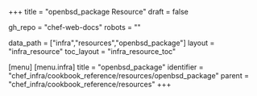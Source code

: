 +++
title = "openbsd_package Resource"
draft = false

gh_repo = "chef-web-docs"
robots = ""

data_path = ["infra","resources","openbsd_package"]
layout = "infra_resource"
toc_layout = "infra_resource_toc"


[menu]
  [menu.infra]
    title = "openbsd_package"
    identifier = "chef_infra/cookbook_reference/resources/openbsd_package"
    parent = "chef_infra/cookbook_reference/resources"
+++

<!-- The contents of this page are automatically generated from the openbsd_package.yaml file in the data directory. -->
<!-- To suggest a change, edit the https://github.com/chef/chef/blob/master/lib/chef/resource/openbsd_package.rb file
      and submit a pull request to the https://github.com/chef/chef repository. -->
